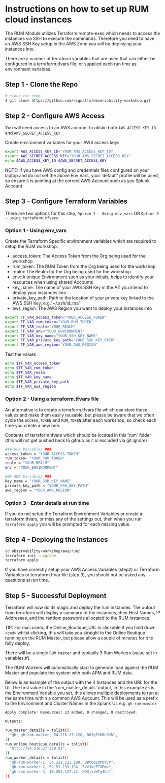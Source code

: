 # Instructions on how to set up RUM cloud instances

The RUM Module utilizes Terraform remote-exec which needs to access the instances via SSH to execute the commands. Therefore you need to have an AWS SSH Key setup in the AWS Zone you will be deploying your instances into.

There are a number of terraform variables that are used that can either be configured in a terraform.tfvars file, or supplied each run time as environment variables.

## Step 1 - Clone the Repo

```bash
# clone the repo
$ git clone https://github.com/signalfx/observability-workshop.git
```

## Step 2 - Configure AWS Access

You will need access to an AWS account to obtain both `AWS_ACCESS_KEY_ID` and `AWS_SECRET_ACCESS_KEY`

Create environment variables for your AWS access keys.

```bash
export AWS_ACCESS_KEY_ID="YOUR_AWS_ACCESS_KEY_ID"
export AWS_SECRET_ACCESS_KEY="YOUR_AWS_SECRET_ACCESS_KEY"
echo $AWS_ACCESS_KEY_ID $AWS_SECRET_ACCESS_KEY
```

NOTE: If you have AWS config and credentials files configured on your laptop and do not set the above Env Vars, your 'default' profile will be used, so ensure it is pointing at the correct AWS Account such as you Splunk Account.

## Step 3 - Configure Terraform Variables

There are two options for this step, `Option 1 - Using env_vars` OR `Option 2 - using terraform.tfvars`

### Option 1 - Using env_vars

Create the Terraform Specific environment variables which are required to setup the RUM workshop.

- access_token: The Access Token from the Org being used for the workshop
- rum_token: The RUM Token from the Org being used for the workshop
- realm: The Realm for the Org being used for the workshop
- env: A unique Environment such as your initials, helps to identify your resources when using shared Accounts
- key_name: The name of your AWS SSH Key in the AZ you intend to deploy your instances into
- private_key_path: Path to the location of your private key linked to the AWS SSH Key, e.g."~/.ssh/id_rsa"
- aws_region: The AWS Region you want to deploy your instances into

```bash
export TF_VAR_access_token="YOUR_ACCESS_TOKEN"
export TF_VAR_rum_token="YOUR_RUM_TOKEN"
export TF_VAR_realm="YOUR_REALM"
export TF_VAR_env="YOUR_ENVIRONMENT"
export TF_VAR_key_name="YOUR_SSH_KEY_NAME"
export TF_VAR_private_key_path="YOUR_SSH_KEY_PATH"
export TF_VAR_aws_region="YOUR_AWS_REGION"
```

Test the values

```bash
echo $TF_VAR_access_token 
echo $TF_VAR_rum_token 
echo $TF_VAR_realm 
echo $TF_VAR_key_name 
echo $TF_VAR_private_key_path 
echo $TF_VAR_aws_region
```

### Option 2 - Using a terraform.tfvars file

An alternative is to create a terraform.tfvars file which can store these values and make them easily reusable, but please be aware that we often cycle the `ACCESS_TOKEN` and `RUM_TOKEN` after each workshop, so check each time you create a new one.

Contents of terraform.tfvars which should be located in this 'rum' folder (this will not get pushed back to github as it is excluded via git.ignore)

```bash
### SFx Variables ###
access_token = "YOUR_ACCESS_TOKEN"
rum_token= "YOUR_RUM_TOKEN"
realm = "YOUR_REALM"
env = "YOUR_ENVIRONMENT"

### AWS Variables ###
key_name = "YOUR_SSH_KEY_NAME"
private_key_path = "YOUR_SSH_KEY_PATH"
aws_region = "YOUR_AWS_REGION"
```

### Option 3 - Enter details at run time

If you do not setup the Terraform Environment Variables or create a terraform.tfvars, or miss any of the settings out, then when you run `terraform apply` you will be prompted for each missing value.

## Step 4 - Deploying the Instances

```bash
cd observability-workshop/aws/rum/
terraform init -upgrade
terraform apply
```

If you have correctly setup your AWS Access Variables (step2) or Terraform Variables or terraform.tfvar file (step 3), you should not be asked any questions at run time.

## Step 5 - Successful Deployment

Terraform will now do its magic and deploy the rum instances.  The output from terraform will display a summary of the instances, their Host Names, IP Addresses, and the random passwords allocated to the RUM instances.

TIP: For mac users, the Online_Boutique_URL is clickable if you hold down `<cmd>` whilst clicking, this will take you straight to the Online Boutique running on the RUM Master, but please allow a couple of minutes for it to fully deploy.

There will be a single `RUM Master` and typically 3 Rum Workers (value set in variables.tf). 

The RUM Workers will automatically start to generate load against the RUM Master and populate the system with both APM and RUM data.

Below is an example of the output with the 4 Instances and the URL for the UI.  The first value in the 'rum_master_details' output, in this example `gh` is the Environment Variable you set, this allows multiple deployments to run at the same time within a common AWS Account. This will be used as a prefix to the Environment and Cluster Names in the Splunk UI. e.g. `gh-rum-master`

```bash
Apply complete! Resources: 13 added, 0 changed, 0 destroyed.

Outputs:

rum_master_details = tolist([
  "gh, gh-rum-master, 54.216.27.220, D03gFVhRLQYk",
])
rum_online_boutique_details = tolist([
  "http://54.216.27.220:81",
])
rum_worker_details = tolist([
  "gh-rum-worker-1, 54.229.121.190, BBtQqLMPOtvr",
  "gh-rum-worker-2, 52.51.193.194, 5VvJkeTT8Pmv",
  "gh-rum-worker-3, 18.203.127.52, X93jxiWTg4bu",
])
```
